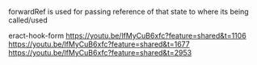 forwardRef is used for passing reference of that state to where its being called/used

eract-hook-form
https://youtu.be/lfMyCuB6xfc?feature=shared&t=1106
https://youtu.be/lfMyCuB6xfc?feature=shared&t=1677
https://youtu.be/lfMyCuB6xfc?feature=shared&t=2953
